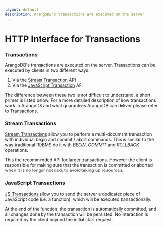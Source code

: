 ```yaml
---
layout: default
description: ArangoDB's transactions are executed on the server
---
```

HTTP Interface for Transactions
===============================

### Transactions

ArangoDB's transactions are executed on the server. Transactions can be 
executed by clients in two different ways:

1. Via the [Stream Transaction](transaction-stream-transaction.html) API
2. Via the [JavaScript Transaction](transaction-js-transaction.html) API

The difference between these two is not difficult to understand, a short primer 
is listed below. 
For a more detailed description of how transactions work in ArangoDB and
what guarantees ArangoDB can deliver please
refer to [Transactions](../transactions.html). 


### Stream Transactions

[Stream Transactions](transaction-stream-transaction.html) allow you to perform a multi-document transaction 
with individual begin and commit / abort commands. This is similar to
the way traditional RDBMS do it with *BEGIN*, *COMMIT* and *ROLLBACK* operations.

This the recommended API for larger transactions. However the client is responsible
for making sure that the transaction is committed or aborted when it is no longer needed,
to avoid taking up resources.

###  JavaScript Transactions

[JS-Transactions](transaction-js-transaction.html) allow you to send the server
a dedicated piece of JavaScript code (i.e. a function), which will be executed transactionally.

At the end of the function, the transaction is automatically committed, and all
changes done by the transaction will be persisted. No interaction is required by 
the client beyond the initial start request.
